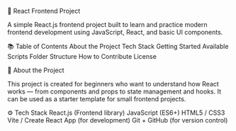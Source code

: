 🚀 React Frontend Project

A simple React.js frontend project built to learn and practice modern frontend development using JavaScript, React, and basic UI components.

📚 Table of Contents
About the Project
Tech Stack
Getting Started
Available Scripts
Folder Structure
How to Contribute
License

🧠 About the Project

This project is created for beginners who want to understand how React works — from components and props to state management and hooks.
It can be used as a starter template for small frontend projects.

⚙️ Tech Stack
React.js (Frontend library)
JavaScript (ES6+)
HTML5 / CSS3
Vite / Create React App (for development)
Git + GitHub (for version control)


